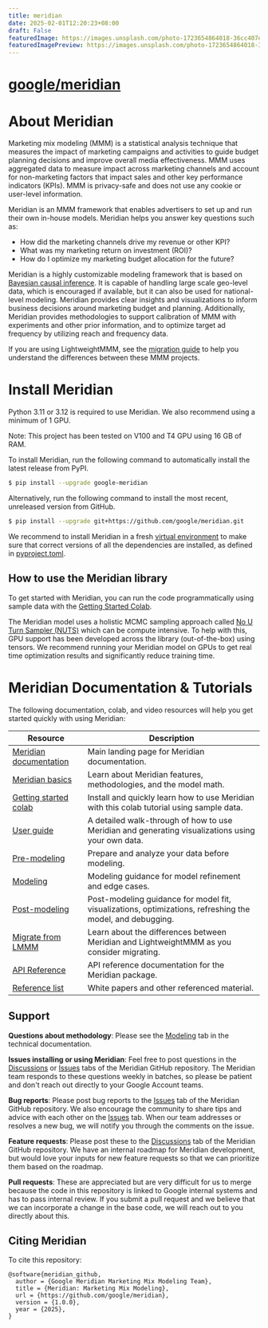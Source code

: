 ```yaml
---
title: meridian
date: 2025-02-01T12:20:23+08:00
draft: False
featuredImage: https://images.unsplash.com/photo-1723654864018-36cc407e4a69?ixid=M3w0NjAwMjJ8MHwxfHJhbmRvbXx8fHx8fHx8fDE3MzgzODM1MDV8&ixlib=rb-4.0.3
featuredImagePreview: https://images.unsplash.com/photo-1723654864018-36cc407e4a69?ixid=M3w0NjAwMjJ8MHwxfHJhbmRvbXx8fHx8fHx8fDE3MzgzODM1MDV8&ixlib=rb-4.0.3
---
```


# [google/meridian](https://github.com/google/meridian)

# About Meridian

Marketing mix modeling (MMM) is a statistical analysis technique that measures
the impact of marketing campaigns and activities to guide budget planning
decisions and improve overall media effectiveness. MMM uses aggregated data to
measure impact across marketing channels and account for non-marketing factors
that impact sales and other key performance indicators (KPIs). MMM is
privacy-safe and does not use any cookie or user-level information.

Meridian is an MMM framework that enables advertisers to set up and run their
own in-house models. Meridian helps you answer key questions such as:

*   How did the marketing channels drive my revenue or other KPI?
*   What was my marketing return on investment (ROI)?
*   How do I optimize my marketing budget allocation for the future?

Meridian is a highly customizable modeling framework that is based on
[Bayesian causal inference](https://developers.google.com/meridian/docs/basics/bayesian-inference).
It is capable of handling large scale geo-level data, which is encouraged if
available, but it can also be used for national-level modeling. Meridian
provides clear insights and visualizations to inform business decisions around
marketing budget and planning. Additionally, Meridian provides methodologies to
support calibration of MMM with experiments and other prior information, and to
optimize target ad frequency by utilizing reach and frequency data.

If you are using LightweightMMM, see the
[migration guide](https://developers.google.com/meridian/docs/migrate) to help
you understand the differences between these MMM projects.

# Install Meridian

Python 3.11 or 3.12 is required to use Meridian. We also recommend using a
minimum of 1 GPU.

Note: This project has been tested on V100 and T4 GPU using 16 GB of RAM.

To install Meridian, run the following command to automatically install the
latest release from PyPI.

```sh
$ pip install --upgrade google-meridian
```

Alternatively, run the following command to install the most recent, unreleased
version from GitHub.

```sh
$ pip install --upgrade git+https://github.com/google/meridian.git
```

We recommend to install Meridian in a fresh
[virtual environment](https://virtualenv.pypa.io/en/latest/user_guide.html#quick-start)
to make sure that correct versions of all the dependencies are installed, as defined in [pyproject.toml](https://github.com/google/meridian/blob/main/pyproject.toml).

## How to use the Meridian library

To get started with Meridian, you can run the code programmatically using sample
data with the [Getting Started Colab][3].

The Meridian model uses a holistic MCMC sampling approach called
[No U Turn Sampler (NUTS)](https://www.tensorflow.org/probability/api_docs/python/tfp/experimental/mcmc/NoUTurnSampler)
which can be compute intensive. To help with this, GPU support has been
developed across the library (out-of-the-box) using tensors. We recommend
running your Meridian model on GPUs to get real time optimization results and
significantly reduce training time.

# Meridian Documentation & Tutorials

The following documentation, colab, and video resources will help you get
started quickly with using Meridian:

| Resource                    | Description                                    |
| --------------------------- | ---------------------------------------------- |
| [Meridian documentation][1] | Main landing page for Meridian documentation.  |
| [Meridian basics][2]        | Learn about Meridian features, methodologies, and the model math. |
| [Getting started colab][3]  | Install and quickly learn how to use Meridian with this colab tutorial using sample data. |
| [User guide][4]             | A detailed walk-through of how to use Meridian and generating visualizations using your own data. |
| [Pre-modeling][5]           | Prepare and analyze your data before modeling. |
| [Modeling][6]               | Modeling guidance for model refinement and edge cases. |
| [Post-modeling][7]          | Post-modeling guidance for model fit, visualizations, optimizations, refreshing the model, and debugging. |
| [Migrate from LMMM][8]      | Learn about the differences between Meridian and LightweightMMM as you consider migrating. |
| [API Reference][9]          | API reference documentation for the Meridian package. |
| [Reference list][10]        | White papers and other referenced material.    |

[1]: https://developers.google.com/meridian
[2]: https://developers.google.com/meridian/docs/basics/about-the-project
[3]: https://developers.google.com/meridian/notebook/meridian-getting-started
[4]: https://developers.google.com/meridian/docs/user-guide/installing
[5]: https://developers.google.com/meridian/docs/user-guide/collect-data
[6]: https://developers.google.com/meridian/docs/advanced-modeling/control-variables
[7]: https://developers.google.com/meridian/docs/advanced-modeling/model-fit
[8]: https://developers.google.com/meridian/docs/migrate
[9]: https://developers.google.com/meridian/reference/api/meridian
[10]: https://developers.google.com/meridian/docs/reference-list

## Support

**Questions about methodology**: Please see the [Modeling](https://developers.google.com/meridian/docs/basics/about-the-project) tab in the technical documentation.

**Issues installing or using Meridian**: Feel free to post questions in the
[Discussions](https://github.com/google/meridian/discussions) or [Issues](https://github.com/google/meridian/issues) tabs of the Meridian GitHub repository. The Meridian team responds to
these questions weekly in batches, so please be patient and don't reach out
directly to your Google Account teams.

**Bug reports**: Please post bug reports to the [Issues](https://github.com/google/meridian/issues)
tab of the Meridian GitHub repository. We also encourage the community to share
tips and advice with each other on the [Issues](https://github.com/google/meridian/issues)
tab. When our team addresses or resolves a new bug, we will notify you through
the comments on the issue.

**Feature requests**: Please post these to the [Discussions](https://github.com/google/meridian/discussions)
tab of the Meridian GitHub repository. We have an internal roadmap for Meridian
development, but would love your inputs for new feature requests so that we can
prioritize them based on the roadmap.

**Pull requests**: These are appreciated but are very difficult for us to merge
because the code in this repository is linked to Google internal systems and has
to pass internal review. If you submit a pull request and we believe that we can
incorporate a change in the base code, we will reach out to you directly about
this.

## Citing Meridian

To cite this repository:

```
@software{meridian_github,
  author = {Google Meridian Marketing Mix Modeling Team},
  title = {Meridian: Marketing Mix Modeling},
  url = {https://github.com/google/meridian},
  version = {1.0.0},
  year = {2025},
}
```

